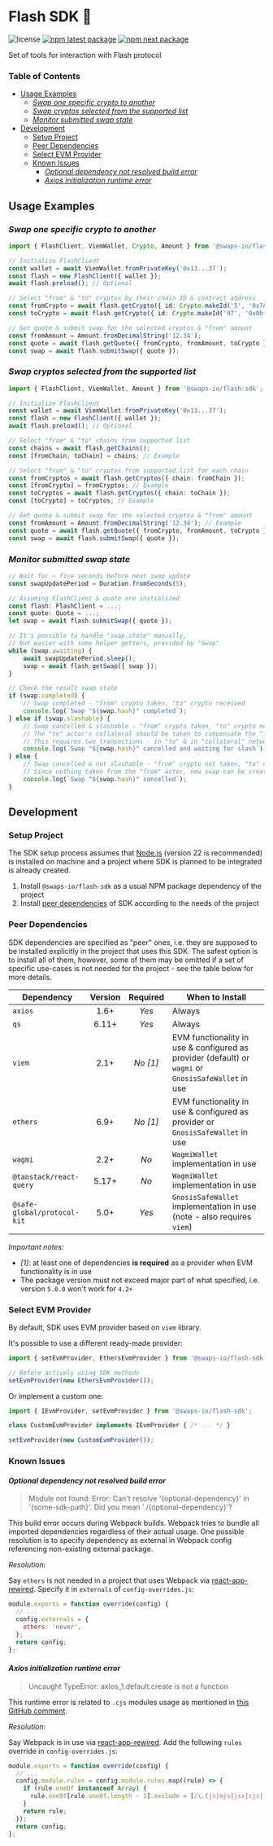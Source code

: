 <!-- omit in toc -->
# Flash SDK 🧰

![license](https://img.shields.io/badge/license-MIT-blue.svg)
[![npm latest package](https://img.shields.io/npm/v/@swaps-io/flash-sdk/latest.svg)](https://www.npmjs.com/package/@swaps-io/flash-sdk)
[![npm next package](https://img.shields.io/npm/v/@swaps-io/flash-sdk/next.svg)](https://www.npmjs.com/package/@swaps-io/flash-sdk)

Set of tools for interaction with Flash protocol

<!-- omit in toc -->
### Table of Contents

- [Usage Examples](#usage-examples)
  - [_Swap one specific crypto to another_](#swap-one-specific-crypto-to-another)
  - [_Swap cryptos selected from the supported list_](#swap-cryptos-selected-from-the-supported-list)
  - [_Monitor submitted swap state_](#monitor-submitted-swap-state)
- [Development](#development)
  - [Setup Project](#setup-project)
  - [Peer Dependencies](#peer-dependencies)
  - [Select EVM Provider](#select-evm-provider)
  - [Known Issues](#known-issues)
    - [_Optional dependency not resolved build error_](#optional-dependency-not-resolved-build-error)
    - [_Axios initialization runtime error_](#axios-initialization-runtime-error)

## Usage Examples

### _Swap one specific crypto to another_

```ts
import { FlashClient, ViemWallet, Crypto, Amount } from '@swaps-io/flash-sdk';

// Initialize FlashClient
const wallet = await ViemWallet.fromPrivateKey('0x13...37');
const flash = new FlashClient({ wallet });
await flash.preload(); // Optional

// Select "from" & "to" cryptos by their chain ID & contract address
const fromCrypto = await flash.getCrypto({ id: Crypto.makeId('5', '0x7A5c16F8055034A723376f680Cf6666cAd80B864') });
const toCrypto = await flash.getCrypto({ id: Crypto.makeId('97', '0x0bfc4216C1Fc8ea8b941af6abb70C44dfd7Ee156') });

// Get quote & submit swap for the selected cryptos & "from" amount
const fromAmount = Amount.fromDecimalString('12.34');
const quote = await flash.getQuote({ fromCrypto, fromAmount, toCrypto });
const swap = await flash.submitSwap({ quote });
```

### _Swap cryptos selected from the supported list_

```ts
import { FlashClient, ViemWallet, Amount } from '@swaps-io/flash-sdk';

// Initialize FlashClient
const wallet = await ViemWallet.fromPrivateKey('0x13...37');
const flash = new FlashClient({ wallet });
await flash.preload(); // Optional

// Select "from" & "to" chains from supported list
const chains = await flash.getChains();
const [fromChain, toChain] = chains; // Example

// Select "from" & "to" cryptos from supported list for each chain
const fromCryptos = await flash.getCryptos({ chain: fromChain });
const [fromCrypto] = fromCryptos; // Example
const toCryptos = await flash.getCryptos({ chain: toChain });
const [toCrypto] = toCryptos; // Example

// Get quote & submit swap for the selected cryptos & "from" amount
const fromAmount = Amount.fromDecimalString('12.34'); // Example
const quote = await flash.getQuote({ fromCrypto, fromAmount, toCrypto });
const swap = await flash.submitSwap({ quote });
```

### _Monitor submitted swap state_

```ts
// Wait for ~ five seconds before next swap update
const swapUpdatePeriod = Duration.fromSeconds(5);

// Assuming FlashClient & quote are initialized
const flash: FlashClient = ...;
const quote: Quote = ...;
let swap = await flash.submitSwap({ quote });

// It's possible to handle "swap.state" manually,
// but easier with some helper getters, provided by "Swap"
while (swap.awaiting) {
    await swapUpdatePeriod.sleep();
    swap = await flash.getSwap({ swap });
}

// Check the result swap state
if (swap.completed) {
    // Swap completed - "from" crypto taken, "to" crypto received
    console.log(`Swap "${swap.hash}" completed`);
} else if (swap.slashable) {
    // Swap cancelled & slashable - "from" crypto taken, "to" crypto not received
    // The "to" actor's collateral should be taken to compensate the "from" crypto
    // This requires two transactions - in "to" & in "collateral" network (can be helped by liquidators)
    console.log(`Swap "${swap.hash}" cancelled and waiting for slash`);
} else {
    // Swap cancelled & not slashable - "from" crypto not taken, "to" crypto not received
    // Since nothing taken from the "from" actor, new swap can be created (even for the same quote)
    console.log(`Swap "${swap.hash}" cancelled`);
}
```

## Development

### Setup Project

The SDK setup process assumes that [Node.js](https://nodejs.org/en) (version 22 is recommended) is installed on machine
and a project where SDK is planned to be integrated is already created.

1. Install `@swaps-io/flash-sdk` as a usual NPM package dependency of the project
2. Install [peer dependencies](#peer-dependencies) of SDK according to the needs of the project

### Peer Dependencies

SDK dependencies are specified as "peer" ones, i.e. they are supposed to be installed explicitly in the project that
uses this SDK. The safest option is to install all of them, however, some of them may be omitted if a set of specific
use-cases is not needed for the project - see the table below for more details.

| Dependency                  | Version | Required | When to Install                                                                                     |
| --------------------------- |:-------:|:--------:|-----------------------------------------------------------------------------------------------------|
| `axios`                     |  1.6+   |  _Yes_   | Always                                                                                              |
| `qs`                        |  6.11+  |  _Yes_   | Always                                                                                              |
| `viem`                      |  2.1+   | _No [1]_ | EVM functionality in use & configured as provider (default) or `wagmi` or `GnosisSafeWallet` in use |
| `ethers`                    |  6.9+   | _No [1]_ | EVM functionality in use & configured as provider or `GnosisSafeWallet` in use                      |
| `wagmi`                     |  2.2+   |   _No_   | `WagmiWallet` implementation in use                                                                 |
| `@tanstack/react-query`     |  5.17+  |   _No_   | `WagmiWallet` implementation in use                                                                 |
| `@safe-global/protocol-kit` |  5.0+   |  _Yes_   | `GnosisSafeWallet` implementation in use (note - also requires `viem`)                            |

_Important notes:_

- _[1]_: at least one of dependencies __is required__ as a provider when EVM functionality is in use
- The package version must not exceed major part of what specified, i.e. version `5.0.0` won't work for `4.2+`

### Select EVM Provider

By default, SDK uses EVM provider based on `viem` library.

It's possible to use a different ready-made provider:

```ts
import { setEvmProvider, EthersEvmProvider } from '@swaps-io/flash-sdk';

// Before actively using SDK methods
setEvmProvider(new EthersEvmProvider());
```

Or implement a custom one:

```ts
import { IEvmProvider, setEvmProvider } from '@swaps-io/flash-sdk';

class CustomEvmProvider implements IEvmProvider { /* ... */ }

setEvmProvider(new CustomEvmProvider());
```

### Known Issues

#### _Optional dependency not resolved build error_

> Module not found: Error: Can't resolve '{optional-dependency}' in '{some-sdk-path}'.
> Did you mean './{optional-dependency}'?

This build error occurs during Webpack builds. Webpack tries to bundle all imported dependencies regardless of their
actual usage. One possible resolution is to specify dependency as external in Webpack config referencing non-existing
external package.

_Resolution:_

Say `ethers` is not needed in a project that uses Webpack via
[react-app-rewired](https://www.npmjs.com/package/react-app-rewired).
Specify it in `externals` of `config-overrides.js`:

```js
module.exports = function override(config) {
  // ...
  config.externals = {
    ethers: 'never',
  };
  return config;
};
```

#### _Axios initialization runtime error_

> Uncaught TypeError: axios_1.default.create is not a function

This runtime error is related to `.cjs` modules usage as mentioned in
[this GitHub comment](https://github.com/facebook/create-react-app/pull/12021#issuecomment-1108426483).

_Resolution:_

Say Webpack is in use via [react-app-rewired](https://www.npmjs.com/package/react-app-rewired).
Add the following `rules` override in `config-overrides.js`:

```js
module.exports = function override(config) {
  // ...
  config.module.rules = config.module.rules.map((rule) => {
    if (rule.oneOf instanceof Array) {
      rule.oneOf[rule.oneOf.length - 1].exclude = [/\.(js|mjs|jsx|cjs|ts|tsx)$/, /\.html$/, /\.json$/];
    }
    return rule;
  });
  return config;
};
```
